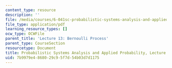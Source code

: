 ```yaml
---
content_type: resource
description: ''
file: /media/courses/6-041sc-probabilistic-systems-analysis-and-applied-probability-fall-2013/7b9979e4868029c95f7d54b03d7d1175_MIT6_041SCF13_L13.pdf
file_type: application/pdf
learning_resource_types: []
ocw_type: OCWFile
parent_title: 'Lecture 13: Bernoulli Process'
parent_type: CourseSection
resourcetype: Document
title: Probabilistic Systems Analysis and Applied Probability, Lecture 13
uid: 7b9979e4-8680-29c9-5f7d-54b03d7d1175
---
```

